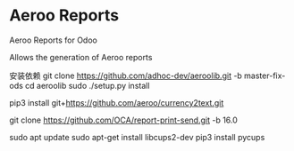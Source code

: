 Aeroo Reports
=============

Aeroo Reports for Odoo

Allows the generation of Aeroo reports

安装依赖
git clone https://github.com/adhoc-dev/aeroolib.git -b master-fix-ods
cd aeroolib
sudo ./setup.py install

pip3 install git+https://github.com/aeroo/currency2text.git

git clone https://github.com/OCA/report-print-send.git -b 16.0

sudo apt update
sudo apt-get install libcups2-dev
pip3 install pycups
